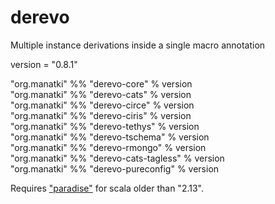 # derevo
Multiple instance derivations inside a single macro annotation

version = "0.8.1"

"org.manatki" %% "derevo-core" % version  
"org.manatki" %% "derevo-cats" % version  
"org.manatki" %% "derevo-circe" % version  
"org.manatki" %% "derevo-ciris" % version  
"org.manatki" %% "derevo-tethys" % version  
"org.manatki" %% "derevo-tschema" % version  
"org.manatki" %% "derevo-rmongo" % version  
"org.manatki" %% "derevo-cats-tagless" % version  
"org.manatki" %% "derevo-pureconfig" % version

Requires ["paradise"](https://github.com/scalamacros/paradise) for scala older than "2.13".  
